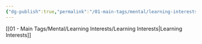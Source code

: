 ```yaml
---
{"dg-publish":true,"permalink":"/01-main-tags/mental/learning-interests/physics/physics/","created":"2024-11-18T16:47:44.004+05:30","updated":"2024-10-11T00:32:24.000+05:30"}
---
```


[[01 - Main Tags/Mental/Learning Interests/Learning Interests\|Learning Interests]]

